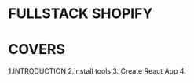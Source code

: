 # FULLSTACK SHOPIFY
   
   # COVERS
   1.INTRODUCTION
   2.Install tools
   3. Create React App
   4.